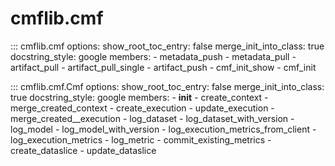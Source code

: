# cmflib.cmf

::: cmflib.cmf
    options:
      show_root_toc_entry: false
      merge_init_into_class: true
      docstring_style: google
      members:
        - metadata_push
        - metadata_pull
        - artifact_pull
        - artifact_pull_single
        - artifact_push
        - cmf_init_show
        - cmf_init

::: cmflib.cmf.Cmf
    options:
      show_root_toc_entry: false
      merge_init_into_class: true
      docstring_style: google
      members:
        - __init__
        - create_context
        - merge_created_context
        - create_execution
        - update_execution
        - merge_created__execution
        - log_dataset
        - log_dataset_with_version
        - log_model
        - log_model_with_version
        - log_execution_metrics_from_client
        - log_execution_metrics
        - log_metric
        - commit_existing_metrics
        - create_dataslice
        - update_dataslice
